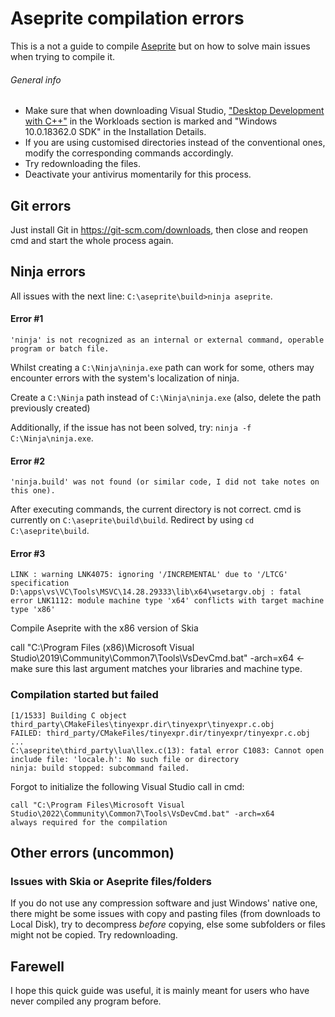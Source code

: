 # Aseprite compilation errors
This is a not a guide to compile [Aseprite](https://github.com/aseprite/aseprite) but on how to solve main issues when trying to compile it.
###### General info
- Make sure that when downloading Visual Studio, ["Desktop Development with C++"](https://imgur.com/a/7zs51IT) in the Workloads section is marked and "Windows 10.0.18362.0 SDK" in the Installation Details.
- If you are using customised directories instead of the conventional ones, modify the corresponding commands accordingly.
- Try redownloading the files.
- Deactivate your antivirus momentarily for this process.

## Git errors
Just install Git in https://git-scm.com/downloads, then close and reopen cmd and start the whole process again.

## Ninja errors
All issues with the next line: `C:\aseprite\build>ninja aseprite`.

#### Error #1
```
'ninja' is not recognized as an internal or external command, operable program or batch file.
```

Whilst creating a `C:\Ninja\ninja.exe` path can work for some, others may encounter errors with the system's localization of ninja.

Create a `C:\Ninja` path instead of `C:\Ninja\ninja.exe` (also, delete the path previously created)

Additionally, if the issue has not been solved, try: `ninja -f C:\Ninja\ninja.exe`.

#### Error #2
```
'ninja.build' was not found (or similar code, I did not take notes on this one).
```

After executing commands, the current directory is not correct. cmd is currently on `C:\aseprite\build\build`. Redirect by using `cd C:\aseprite\build`.

#### Error #3
```
LINK : warning LNK4075: ignoring '/INCREMENTAL' due to '/LTCG' specification
D:\apps\vs\VC\Tools\MSVC\14.28.29333\lib\x64\wsetargv.obj : fatal error LNK1112: module machine type 'x64' conflicts with target machine type 'x86'
```

Compile Aseprite with the x86 version of Skia

call "C:\Program Files (x86)\Microsoft Visual Studio\2019\Community\Common7\Tools\VsDevCmd.bat" -arch=x64 <- make sure this last argument matches your libraries and machine type.

### Compilation started but failed

```
[1/1533] Building C object third_party\CMakeFiles\tinyexpr.dir\tinyexpr\tinyexpr.c.obj
FAILED: third_party/CMakeFiles/tinyexpr.dir/tinyexpr/tinyexpr.c.obj
...
C:\aseprite\third_party\lua\llex.c(13): fatal error C1083: Cannot open include file: 'locale.h': No such file or directory
ninja: build stopped: subcommand failed.
```

Forgot to initialize the following Visual Studio call in cmd:
```
call "C:\Program Files\Microsoft Visual Studio\2022\Community\Common7\Tools\VsDevCmd.bat" -arch=x64
always required for the compilation
```

## Other errors (uncommon)
### Issues with Skia or Aseprite files/folders
If you do not use any compression software and just Windows' native one, there might be some issues with copy and pasting files (from downloads to Local Disk), try to decompress *before* copying, else some subfolders or files might not be copied. Try redownloading.

## Farewell
I hope this quick guide was useful, it is mainly meant for users who have never compiled any program before.
